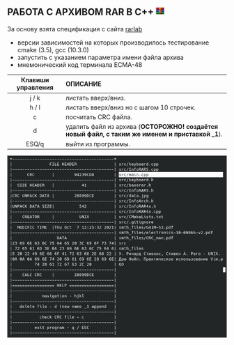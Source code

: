 РАБОТА С АРХИВОМ RAR В C++  <img src="https://github.com/predbannikov/readMetaData/blob/master/rar.png" width="20">
--------------------

За основу взята спецификация с сайта [rarlab][1]

- версии зависимостей на которых производилось тестирование cmake (3.5), gcc (10.3.0)
- запустить с указанием параметра имени файла архива
- мнемонический код терминала ECMA-48

|Клавиши управления|ОПИСАНИЕ|
|:-------------:|:------------------|
|j / k| листать вверх/вниз. |
|h / l| листать вверх/вниз но с шагом 10 строчек. 
|c| посчитать CRC файла. |
|d| удалить файл из архива (**ОСТОРОЖНО! создаётся новый файл, с таким же именем и приставкой _1**). |
|ESQ/q| выйти из программы. |

[1]: https://www.rarlab.com/technote.htm

![alt-текст][logo]

[logo]: https://github.com/predbannikov/readMetaData/blob/master/screenshot.png
 "работа программы"
